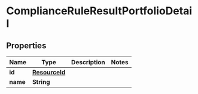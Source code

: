 

# ComplianceRuleResultPortfolioDetail


## Properties

| Name | Type | Description | Notes |
|------------ | ------------- | ------------- | -------------|
|**id** | [**ResourceId**](ResourceId.md) |  |  |
|**name** | **String** |  |  |




